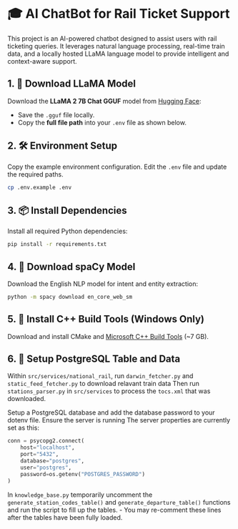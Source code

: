 # 🎓 AI ChatBot for Rail Ticket Support

This project is an AI-powered chatbot designed to assist users with rail ticketing queries. It leverages natural language processing, real-time train data, and a locally hosted LLaMA language model to provide intelligent and context-aware support.

## 1. 🦙 Download LLaMA Model

Download the **LLaMA 2 7B Chat GGUF** model from [Hugging Face](https://huggingface.co/TheBloke/Llama-2-7B-Chat-GGUF/blob/main/llama-2-7b-chat.Q4_K_M.gguf):

- Save the `.gguf` file locally.
- Copy the **full file path** into your `.env` file as shown below.


## 2. 🛠️ Environment Setup

Copy the example environment configuration.
Edit the `.env` file and update the required paths.


```bash
cp .env.example .env
```

## 3. 📦 Install Dependencies

Install all required Python dependencies:

```bash
pip install -r requirements.txt
```


## 4. 🧠 Download spaCy Model

Download the English NLP model for intent and entity extraction:

```bash
python -m spacy download en_core_web_sm
```


## 5. 🧰 Install C++ Build Tools (Windows Only)

Download and install CMake and [Microsoft C++ Build Tools](https://visualstudio.microsoft.com/visual-cpp-build-tools/) (~7 GB).

## 6. 📝 Setup PostgreSQL Table and Data

Within `src/services/national_rail`, run `darwin_fetcher.py` and `static_feed_fetcher.py` to download relavant train data
Then run `stations_parser.py` in `src/services` to process the `tocs.xml` that was downloaded.

Setup a PostgreSQL database and add the database password to your dotenv file. Ensure the server is running
The server properties are currently set as this:
```py
conn = psycopg2.connect(
    host="localhost",
    port="5432",
    database="postgres",
    user="postgres",
    password=os.getenv("POSTGRES_PASSWORD")
)
```
In `knowledge_base.py` temporarily uncomment the `generate_station_codes_table()` and `generate_departure_table()` functions and run the script to fill up the tables.
    - You may re-comment these lines after the tables have been fully loaded.
